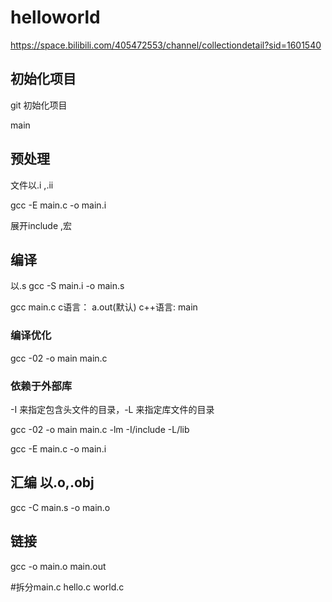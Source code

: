 # helloworld
https://space.bilibili.com/405472553/channel/collectiondetail?sid=1601540
## 初始化项目
git 初始化项目

main

## 预处理 

文件以.i ,.ii

gcc -E main.c -o main.i

展开include ,宏

## 编译 
以.s
gcc -S main.i -o main.s


gcc main.c 
c语言： a.out(默认)
c++语言: main

### 编译优化
gcc -02 -o main main.c

### 依赖于外部库  
 -I 来指定包含头文件的目录，-L 来指定库文件的目录

 gcc -02 -o main main.c -lm -I/include -L/lib


gcc -E main.c -o main.i

## 汇编 以.o,.obj 

gcc -C main.s -o main.o

## 链接 
gcc -o main.o main.out



#拆分main.c hello.c world.c